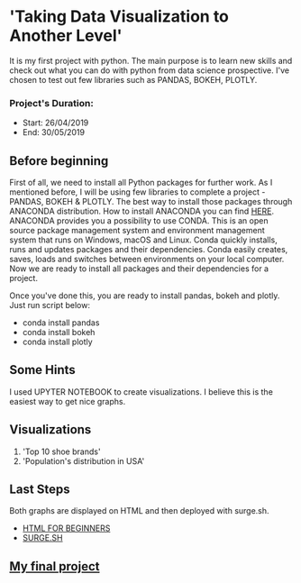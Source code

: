 # 'Taking Data Visualization to Another Level'

It is my first project with python. The main purpose is to learn new skills and check out what you can do with python from data science prospective. I've chosen to test out few libraries such as PANDAS, BOKEH, PLOTLY. 

### Project's Duration:
- Start: 26/04/2019
- End: 30/05/2019

## Before beginning

First of all, we need to install all Python packages for further work. As I mentioned before, I will be using few libraries to complete a project - PANDAS, BOKEH & PLOTLY.
The best way to install those packages through ANACONDA distribution. How to install ANACONDA you can find [HERE](https://docs.anaconda.com/anaconda/install/windows/). 
ANACONDA provides you a possibility to use CONDA. This is an open source package management system and environment management system that runs on Windows, macOS and Linux. Conda quickly installs, runs and updates packages and their dependencies. Conda easily creates, saves, loads and switches between environments on your local computer. Now we are ready to install all packages and their dependencies for a project.

Once you've done this, you are ready to install pandas, bokeh and plotly. Just run script below:

 - conda install pandas
 - conda install bokeh
 - conda install plotly

## Some Hints

I used UPYTER NOTEBOOK to create visualizations. I believe this is the easiest way to get nice graphs.


## Visualizations

1. 'Top 10 shoe brands'
2. 'Population's distribution in USA'

## Last Steps

Both graphs are displayed on HTML and then deployed with surge.sh.

- [HTML FOR BEGINNERS](https://www.w3schools.com/html/default.asp)
- [SURGE.SH](https://surge.sh/)


## [My final project](http://shaggy-crime.surge.sh/)








